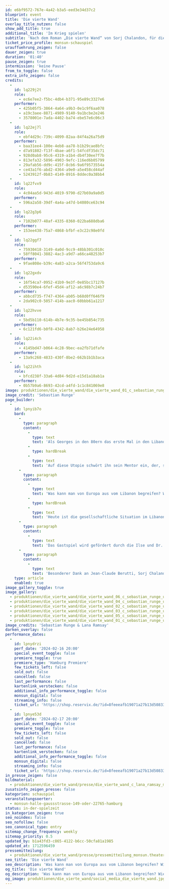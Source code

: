 ```yaml
---
id: e6bf9572-767e-4a42-b3a5-eed3e34d37c2
blueprint: event
title: 'Die vierte Wand'
overlay_title_nutzen: false
show_add_title: true
additional_title: 'Im Krieg spielen'
subtitle: 'Nach dem Roman „Die vierte Wand“ von Sorj Chalandon, für die Bühne adaptiert von Suzanne Emond und Nora Haakh'
ticket_price_profile: monsun-schauspiel
urauffuehrung_zeigen: false
dauer_zeigen: true
duration: '01:40'
pause_zeigen: true
intermission: 'keine Pause'
from_to_toggle: false
extra_info_zeigen: false
credits:
  -
    id: lq229j2t
    role:
      - ec6e7ee2-f5bc-4db4-b371-95e89c3327e6
    performer:
      - 425b05f5-3864-4a64-a9b3-0e1c9f6aa078
      - a19c3aee-8871-4989-9140-9a1bcbe2e246
      - 3578001e-7ada-4402-ba74-ebe57e6c06c3
  -
    id: lq22ej7l
    role:
      - ebf4d29c-739c-4099-82aa-84f4a26a75d9
    performer:
      - baa31ee4-100e-4eb8-aa78-b1b29cae8bfc
      - d7a91802-f13f-4bae-a6f1-54fcdf35dc71
      - 928d0ab8-95c6-4319-a1b4-db4f30ee7f7b
      - 813efa32-5896-4903-9efc-116ed6b05799
      - 29afab56-dd9c-415f-8cb6-9a6f9573554a
      - ce43a1f6-abd2-4364-a9e0-a5e458cd44af
      - 5243912f-0b83-4149-8916-8ddec0a38bb4
  -
    id: lq22fvx9
    role:
      - 4c04aa5d-943d-4019-9790-d27b69a9a0d5
    performer:
      - 596a2a58-39df-4a4a-a47d-b4080ce63c94
  -
    id: lq22g3p6
    role:
      - 7102b077-48af-4335-8360-022ba688dba6
    performer:
      - 153ee438-75a7-4868-bfbf-e3c22c98e0fd
  -
    id: lq22ggf7
    role:
      - 75930418-3149-4a0d-9cc9-48bb301c010c
      - 58ff8041-3882-4ac3-a9d7-a66ca48253b7
    performer:
      - 9fae808e-b39c-4a83-a2ca-56f4753da9c6
  -
    id: lq22gxdv
    role:
      - 16f54ca7-0952-41b9-9e3f-0e85bc17127b
      - d53590e4-6fef-45d4-af12-a6c98b7c24b7
    performer:
      - abbcd735-f747-4364-ab05-b68d0ff646f9
      - 2da902c0-5057-414b-aac0-60bbb61a1217
  -
    id: lq22hvve
    role:
      - 5bd5b110-614b-4b7e-9c35-be45b854c735
    performer:
      - 6c121fd6-b0f8-4342-8ab7-b26e24e64958
  -
    id: lq22i4ch
    role:
      - 4145bd47-b064-4c28-9bec-ea2fb71dfafe
    performer:
      - 13a9c268-4833-430f-8be2-662b1b1b3aca
  -
    id: lq22ihth
    role:
      - bfcd238f-33a6-4d84-9d2d-e15d1a18ab1a
    performer:
      - 0b57b9a6-8693-42cd-a4fd-1c1c841069e8
image: produktionen/die_vierte_wand/die_vierte_wand_01_c_sebastian_runge_und_lana_ramsay.jpeg
image_credit: 'Sebastian Runge'
page_builder:
  -
    id: lpnyib7o
    bard:
      -
        type: paragraph
        content:
          -
            type: text
            text: 'Als Georges in den 80ern das erste Mal in den Libanon reist, hat er große Pläne. Ausgerechnet mitten im Bürgerkrieg soll die „Antigone“ zur Aufführung kommen. Das Theater soll alle Fronten überwinden und eine Stunde Frieden schaffen. Das ist die Idee.'
          -
            type: hardBreak
          -
            type: text
            text: 'Auf diese Utopie schwört ihn sein Mentor ein, der, schwer erkrankt, die große Vision nicht mehr selbst umsetzen kann. Egal, dass der Franzose bis auf einen Besuch im Schwarzwald noch nichts von der Welt gesehen hat. Georges nimmt an, verabschiedet sich von seiner Familie und steigt im Februar 1982 ins Flugzeug auf die andere Seite des Mittelmeers. Aber als der Lehramtsstudent, Aktivist, Hobbyregisseur und junge Vater im zerrütteten Beirut landet, ist nichts so wie erwartet. Spoiler: Es ist keine so gute Idee.'
      -
        type: paragraph
        content:
          -
            type: text
            text: 'Was kann man von Europa aus vom Libanon begreifen? Wie weiter leben in einer Welt, in der manche Kinder ein zweites Eis bekommen während andere alles verlieren? Welche Spiele spielt der gar nicht ferne Krieg mit uns?'
          -
            type: hardBreak
          -
            type: text
            text: 'Heute ist die gesellschaftliche Situation im Libanon katastrophal. Die Explosion im Hafen von Beirut und Corona haben die ökonomische, soziale und politische Krise weiter zugespitzt. Wie begegnen sich libanesische Künstler und eine in Berlin lebende, belgische Regisseurin während einer Pandemie? Wieviel postkoloniales Denken liegt unserem eigenen Handeln innerhalb des Projekts zugrunde? Und was machen wir, wenn im Laufe der Stückentwicklung der Krieg sich hier nähert, in Europa?'
      -
        type: paragraph
        content:
          -
            type: text
            text: 'Das Gastspiel wird gefördert durch die Ilse und Dr. Horst Rusch Stiftung.'
      -
        type: paragraph
        content:
          -
            type: text
            text: 'Besonderer Dank an Jean-Claude Berutti, Sorj Chalandon, Jan Linders, Fida Mohissen, Amandine Thiriet und Lydia Ziemke, sowie den Heimathafen Neukölln, das Podewil Berlin und das Theater unterm Dach (TuD).'
    type: article
    enabled: true
image_gallery_toggle: true
image_gallery:
  - produktionen/die_vierte_wand/die_vierte_wand_06_c_sebastian_runge_und_lana_ramsay..jpg
  - produktionen/die_vierte_wand/die_vierte_wand_04_c_sebastian_runge_und_lana_ramsay..jpg
  - produktionen/die_vierte_wand/die_vierte_wand_02_c_sebastian_runge_und_lana_ramsay..jpg
  - produktionen/die_vierte_wand/die_vierte_wand_03_c_sebastian_runge_und_lana_ramsay..jpg
  - produktionen/die_vierte_wand/die_vierte_wand_05_c_sebastian_runge_und_lana_ramsay..jpg
  - produktionen/die_vierte_wand/die_vierte_wand_01_c_sebastian_runge_und_lana_ramsay.jpeg
image_credits: 'Sebastian Runge & Lana Ramsay'
darken_overlay: false
performance_dates:
  -
    id: lpnydrzi
    perf_date: '2024-02-16 20:00'
    special_event_toggle: false
    premiere_toggle: true
    premiere_type: 'Hamburg Premiere'
    few_tickets_left: false
    sold_out: false
    cancelled: false
    last_performance: false
    kartenlink_verstecken: false
    additional_info_performance_toggle: false
    monsun_digital: false
    streaming_info: false
    ticket_url: 'https://shop.reservix.de/?id=8feeeafb19071a27b13d5083379d95183e9ab490f2f135faf80b2fecfc1ba00f2aba7ad8945f4a4292549eb86feddc1b&vID=7337&eventGrpID=456617&eventID=2203346'
  -
    id: lpnye53d
    perf_date: '2024-02-17 20:00'
    special_event_toggle: false
    premiere_toggle: false
    few_tickets_left: false
    sold_out: false
    cancelled: false
    last_performance: false
    kartenlink_verstecken: false
    additional_info_performance_toggle: false
    monsun_digital: false
    streaming_info: false
    ticket_url: 'https://shop.reservix.de/?id=8feeeafb19071a27b13d5083379d95183e9ab490f2f135faf80b2fecfc1ba00f2aba7ad8945f4a4292549eb86feddc1b&vID=7337&eventGrpID=456617&eventID=2203347'
in_presse_zeigen: false
bildmaterial:
  - produktionen/die_vierte_wand/presse/die_vierte_wand_c_lana_ramsay_monsun.theater..zip
zusatsinfo_zeigen_presse: false
kategorien: schauspiel
veranstaltungsoerter:
  - monsun-halle-gaussstrasse-149-oder-22765-hamburg
status: in-der-spielzeit
in_kategorien_zeigen: true
seo_noindex: false
seo_nofollow: false
seo_canonical_type: entry
sitemap_change_frequency: weekly
sitemap_priority: 0.5
updated_by: b1a43fd3-c865-4122-b6cc-50cfa81a1985
updated_at: 1712596459
pressemitteilung:
  - produktionen/die_vierte_wand/presse/pressemitteilung_monsun.theater_die-vierte-wand-2024.pdf
seo_title: 'Die vierte Wand'
seo_description: 'Was kann man von Europa aus vom Libanon begreifen? Wie weiter leben in einer Welt, in der manche Kinder ein zweites Eis bekommen während andere alles verlieren?'
og_title: 'Die vierte Wand'
og_description: 'Was kann man von Europa aus vom Libanon begreifen? Wie weiter leben in einer Welt, in der manche Kinder ein zweites Eis bekommen während andere alles verlieren? Welche Spiele spielt der gar nicht ferne Krieg mit uns?'
og_image: produktionen/die_vierte_wand/social_media_die_vierte_wand.jpg
---
```

